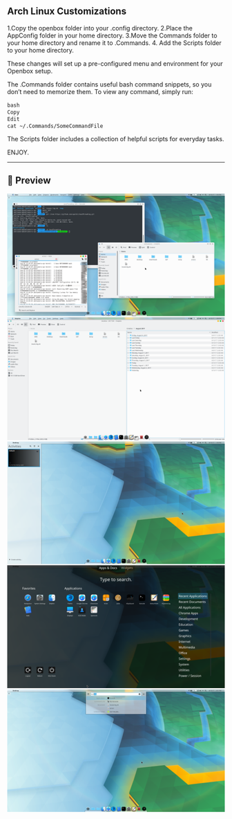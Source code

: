 ## Arch Linux Customizations

1.Copy the openbox folder into your .config directory.
2.Place the AppConfig folder in your home directory.
3.Move the Commands folder to your home directory and rename it to .Commands.
4. Add the Scripts folder to your home directory.

These changes will set up a pre-configured menu and environment for your Openbox setup.

The .Commands folder contains useful bash command snippets, so you don’t need to memorize them. To view any command, simply run:
```
bash
Copy
Edit
cat ~/.Commands/SomeCommandFile
```
The Scripts folder includes a collection of helpful scripts for everyday tasks.

ENJOY.

---

## 📸 Preview

![Desktop Screenshot](screenshots/1.png)
![Desktop Screenshot](screenshots/2.png)
![Desktop Screenshot](screenshots/3.png)
![Desktop Screenshot](screenshots/4.png)
![Desktop Screenshot](screenshots/5.png)
